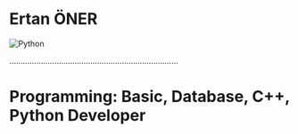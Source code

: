 <h1>Ertan ÖNER </h1>
<img src="https://www.python.org/static/img/python-logo.png" alt="Python"/>

...........................................................................
<h1> Programming: Basic, Database, C++, Python Developer   </h1>
